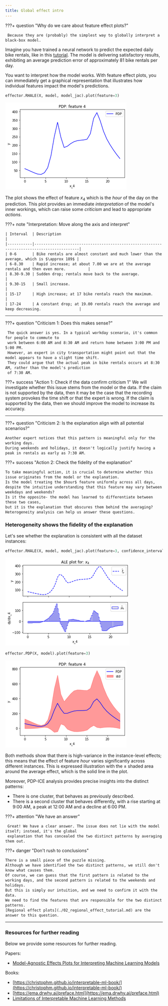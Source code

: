 ```yaml
---
title: Global effect intro
---
```


???+ question "Why do we care about feature effect plots?"
     
     Because they are (probably) the simplest way to globally interpret a black-box model.


Imagine you have trained a neural network to predict the expected daily bike rentals,
like in this [tutorial](./tutorials/03_bike_sharing_dataset.md).
The model is delivering satisfactory results, 
exhibiting an average prediction error of approximately $81$ bike rentals per day.

You want to interpret how the model works. 
With feature effect plots, you can immediately get a graphical representation that illustrates 
how individual features impact the model's predictions.

```python
effector.RHALE(X, model, model_jac).plot(feature=3)
```

![Feature effect plot](./tutorials/03_bike_sharing_dataset_files/03_bike_sharing_dataset_13_0.png)

The plot shows the effect of feature $x_4$ which is the $hour$ of the day on the prediction.
This plot provides an immediate *interpretation* of the model's inner workings,
which can raise some *criticism* and lead to appropriate *actions*.

???+ note "Interpretation: Move along the axis and interpret"
     
    | Interval  | Description                                                                              |
    |-----------|------------------------------------------------------------------------------------------|
    | 0-6       | Bike rentals are almost constant and much lower than the average, which is $\approx 189$ |
    | 6-8.30    | Rapid increase; at about 7.00 we are at the average rentals and then even more.          |
    | 8.30-9.30 | Sudden drop; rentals move back to the average.                                           |
    | 9.30-15   | Small increase.                                                                          |
    | 15-17     | High increase; at 17 bike rentals reach the maximum.                                     |
    | 17-24     | A constant drop; at 19.00 rentals reach the average and keep decreasing.                 |

--- 

???+ question "Criticism 1: Does this makes sense?"

     The quick answer is yes. In a typical workday scenario, it's common for people to commute to 
     work between 6:00 AM and 8:30 AM and return home between 3:00 PM and 5:00 PM.
     However, an expert in city transportation might point out that the model appears to have a slight time shift. 
     They could argue that the actual peak in bike rentals occurs at 8:30 AM, rather than the model's prediction 
     of 7:30 AM.

???+ success "Action 1: Check if the data confirm criticism 1"
     We will investigate whether this issue stems from the model or the data.
     If the claim is not supported by the data, then it may be the case that the recording system 
     provokes the time shift or that the expert is wrong.
     If the claim is supported by the data, then we should improve the model to increase its accuracy.

---

???+ question "Criticism 2: Is the explanation align with all potential scenarios?"

    Another expert notices that this pattern is meaningful only for the working days.
    During weekends and holidays, it doesn't logically justify having a peak in rentals as early as 7:30 AM.

???+ success "Action 2: Check the fidelity of the explanation"

    To take meaningful action, it is crucial to determine whether this issue originates from the model or the explanation.
    Is the model treating the $hour$ feature uniformly across all days, despite the intuitive understanding that this feature may vary between weekdays and weekends?
    Is it the opposite- the model has learned to differentiate between these two cases, 
    but it is the explanation that obscures them behind the averaging? 
    Heterogeneity analysis can help us answer these questions.

### Heterogeneity shows the fidelity of the explanation

Let's see whether the explanation is consistent with all the dataset instances:


```python
effector.RHALE(X, model, model_jac).plot(feature=3, confidence_interval=True)
```

![Feature effect plot](./tutorials/03_bike_sharing_dataset_files/03_bike_sharing_dataset_16_0.png)

```python
effector.PDP(X, model).plot(feature=3)
```

![Feature effect plot](./tutorials/03_bike_sharing_dataset_files/03_bike_sharing_dataset_17_0.png)

Both methods show that there is high-variance in the instance-level effects;
this means that the effect of feature $hour$ varies significantly across different instances.
This is expressed illustration with the $\pm$ shaded area around the average effect, which is the solid line in the plot.


Moreover, PDP-ICE analysis provides precise insights into the distinct patterns:

- There is one cluster, that behaves as previously described. 
- There is a second cluster that behaves differently, with a rise starting at 9:00 AM, a peak at 12:00 AM and a decline at 6:00 PM.

???+ attention "We have an answer"
     
     Great! We have a clear answer. The issue does not lie with the model itself; instead, it's the global 
     explanation that has concealed the two distinct patterns by averaging them out.

???+ danger "Don't rush to conclusions"

    There is a small piece of the puzzle missing.
    Although we have identified the two distinct patterns, we still don't know what causes them.
    Of course, we can guess that the first pattern is related to the working days, and the second pattern is related to the weekends and holidays.
    But this is simply our intuition, and we need to confirm it with the data. 
    We need to find the features that are responsible for the two distinct patterns.
    [Regional effect plots](./02_regional_effect_tutorial.md) are the answer to this question.

---
### Resources for further reading

Below we provide some resources for further reading.

Papers:

- [Model-Agnostic Effects Plots for Interpreting Machine Learning Models](http://www1.beuth-hochschule.de/FB_II/reports/Report-2020-001.pdf) 


Books:

- [https://christophm.github.io/interpretable-ml-book/](https://christophm.github.io/interpretable-ml-book/)
- [https://ema.drwhy.ai/preface.html](https://ema.drwhy.ai/preface.html)
- [Limitations of Interpretable Machine Learning Methods](https://slds-lmu.github.io/iml_methods_limitations/)